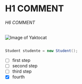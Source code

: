 # H1 COMMENT
###### H6 COMMENT

![Image of Yaktocat](https://octodex.github.com/images/yaktocat.png)


``` Java

Student studente = new Student();

```


- [ ] first step
- [ ] second step
- [ ] third step
- [x] fourth
